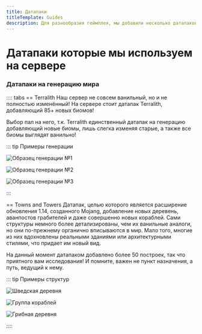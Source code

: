```yaml
---
title: Датапаки
titleTemplate: Guides
description: Для разнообразия геймплея, мы добавили несколько датапаков!
---
```


# Датапаки которые мы используем на сервере

### Датапаки на генерацию мира
:::: tabs
== Terralith
Наш сервер не совсем ванильный, но и не полностью изменённый! На сервере стоит датапак Terralith, добавляющий 85+ новых биомов!

Выбор пал на него, т.к. Terralith единственный датапак на генерацию добавляющий новые биомы, лишь слегка изменяя старые, а также все биомы выглядят ванильно!

::: tip Примеры генерации

![Образец генерации №1](/img/faq/world-generation/gen_1.jpeg)

![Образец генерации №2](/img/faq/world-generation/gen_2.jpeg)

![Образец генерации №3](/img/faq/world-generation/gen_3.jpeg)

:::

== Towns and Towers
Датапак, целью которого является расширение обновления 1.14, созданного Mojang, добавление новых деревень, аванпостов грабителей и даже совершенно новых кораблей. Сами структуры немного более детализированы, чем их ванильные аналоги, но они по-прежнему органично вписываются в мир. Мало того, многие из них вдохновлены реальными зданиями или архитектурными стилями, что придает им новый вид. 

На данный момент датапаком добавлено более 50 построек, так что приятного вам исследования! И помните, важен не пункт назначения, а путь, ведущий к нему.

::: tip Примеры структур

![Шведская деревня](/img/faq/world-generation/town_1.png)

![Группа кораблей](/img/faq/world-generation/town_2.png)

![Грибная деревня](/img/faq/world-generation/town_3.png)

::::